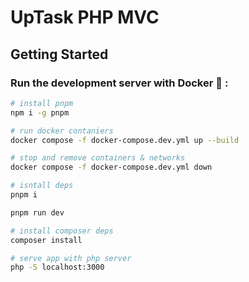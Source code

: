 # UpTask PHP MVC

## Getting Started

### Run the development server with Docker 🐳 :

```bash
# install pnpm
npm i -g pnpm

# run docker contaniers
docker compose -f docker-compose.dev.yml up --build

# stop and remove containers & networks
docker compose -f docker-compose.dev.yml down
```

```bash
# isntall deps
pnpm i

pnpm run dev

# install composer deps
composer install

# serve app with php server
php -S localhost:3000

```

